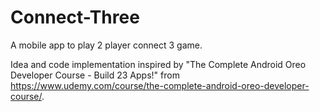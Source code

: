 # Connect-Three

A mobile app to play 2 player connect 3 game.

Idea and code implementation inspired by "The Complete Android Oreo Developer Course - Build 23 Apps!" from https://www.udemy.com/course/the-complete-android-oreo-developer-course/.
